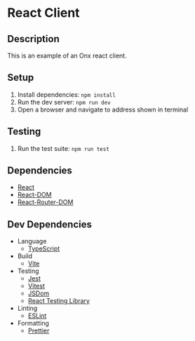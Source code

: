 # React Client

## Description

This is an example of an Onx react client.

## Setup

1. Install dependencies: `npm install`
1. Run the dev server: `npm run dev`
1. Open a browser and navigate to address shown in terminal

## Testing

1. Run the test suite: `npm run test`

## Dependencies

- [React](https://reactjs.org/)
- [React-DOM](https://reactjs.org/docs/react-dom.html)
- [React-Router-DOM](https://reactrouter.com)

## Dev Dependencies

- Language
  - [TypeScript](https://www.typescriptlang.org/)
- Build
  - [Vite](https://vitejs.dev/)
- Testing
  - [Jest](https://jestjs.io/)
  - [Vitest](https://vitest.dev/)
  - [JSDom](https://github.com/jsdom/jsdom)
  - [React Testing Library](https://testing-library.com/docs/react-testing-library/intro/)
- Linting
  - [ESLint](https://eslint.org/)
- Formatting
  - [Prettier](https://prettier.io/)
